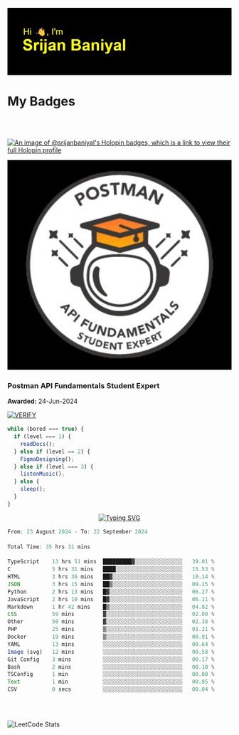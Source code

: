 ![Header](./header.png)

# My Badges

<Br />
<Br />

[![An image of @srijanbaniyal's Holopin badges, which is a link to view their full Holopin profile](https://holopin.me/srijanbaniyal)](https://holopin.io/@srijanbaniyal)

[![Postman API Fundamentals Student Expert](/Postman.jpeg)](https://api.badgr.io/public/assertions/r9BLLy0oTfKJBbkGuDI1zA)

### Postman API Fundamentals Student Expert

**Awarded:** 24-Jun-2024

[![VERIFY](https://img.shields.io/badge/VERIFY-blue)](https://badgecheck.io?url=https%3A%2F%2Fapi.badgr.io%2Fpublic%2Fassertions%2Fr9BLLy0oTfKJBbkGuDI1zA)

```javascript
while (bored === true) {
  if (level === 1) {
    readDocs();
  } else if (level == 2) {
    FigmaDesigning();
  } else if (level === 3) {
    listenMusic();
  } else {
    sleep();
  }
}
```

<p align="center">
  <a href="https://git.io/typing-svg"><img src="https://readme-typing-svg.demolab.com?font=Tilt+Prism&size=30&pause=1000&color=0FF75B&center=true&vCenter=true&width=800&height=80&lines=Time+spent+on+various+Programming+languages" alt="Typing SVG" /></a>
</p>

<!--START_SECTION:waka-->

```TypeScript
From: 23 August 2024 - To: 22 September 2024

Total Time: 35 hrs 31 mins

TypeScript    13 hrs 51 mins  █████████▓░░░░░░░░░░░░░░░   39.01 %
C             5 hrs 31 mins   ████░░░░░░░░░░░░░░░░░░░░░   15.53 %
HTML          3 hrs 36 mins   ██▓░░░░░░░░░░░░░░░░░░░░░░   10.14 %
JSON          3 hrs 15 mins   ██▒░░░░░░░░░░░░░░░░░░░░░░   09.15 %
Python        2 hrs 13 mins   █▓░░░░░░░░░░░░░░░░░░░░░░░   06.27 %
JavaScript    2 hrs 10 mins   █▓░░░░░░░░░░░░░░░░░░░░░░░   06.11 %
Markdown      1 hr 42 mins    █▒░░░░░░░░░░░░░░░░░░░░░░░   04.82 %
CSS           59 mins         ▓░░░░░░░░░░░░░░░░░░░░░░░░   02.80 %
Other         50 mins         ▓░░░░░░░░░░░░░░░░░░░░░░░░   02.38 %
PHP           25 mins         ▒░░░░░░░░░░░░░░░░░░░░░░░░   01.21 %
Docker        19 mins         ▒░░░░░░░░░░░░░░░░░░░░░░░░   00.91 %
YAML          13 mins         ░░░░░░░░░░░░░░░░░░░░░░░░░   00.64 %
Image (svg)   12 mins         ░░░░░░░░░░░░░░░░░░░░░░░░░   00.58 %
Git Config    3 mins          ░░░░░░░░░░░░░░░░░░░░░░░░░   00.17 %
Bash          2 mins          ░░░░░░░░░░░░░░░░░░░░░░░░░   00.10 %
TSConfig      1 min           ░░░░░░░░░░░░░░░░░░░░░░░░░   00.08 %
Text          1 min           ░░░░░░░░░░░░░░░░░░░░░░░░░   00.05 %
CSV           0 secs          ░░░░░░░░░░░░░░░░░░░░░░░░░   00.04 %
```

<!--END_SECTION:waka-->

<Br />
<Br />

![LeetCode Stats](https://leetcard.jacoblin.cool/Srijan-Baniyal?theme=dark&font=Rasa&ext=contest)
